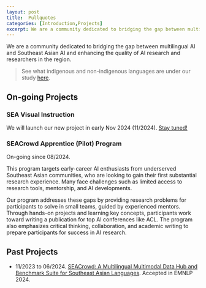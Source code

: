 ```yaml
---
layout: post
title:  Pullquotes
categories: [Introduction,Projects]
excerpt: We are a community dedicated to bridging the gap between multilingual AI and Southeast Asian AI and enhancing the quality of AI research and researchers in the region.
---
```


We are a community dedicated to bridging the gap between multilingual AI and Southeast Asian AI and enhancing the quality of AI research and researchers in the region.

> See what indigenous and non-indigenous languages are under our study [here](https://github.com/SEACrowd/seacrowd-datahub/blob/master/LANGUAGES.md).

## On-going Projects

### SEA Visual Instruction

We will launch our new project in early Nov 2024 (11/2024). [Stay tuned!](https://seacrowd.github.io/contact/)

### SEACrowd Apprentice (Pilot) Program

On-going since 08/2024.

This program targets early-career AI enthusiasts from underserved Southeast Asian communities, who are looking to gain their first substantial research experience. Many face challenges such as limited access to research tools, mentorship, and AI developments.

Our program addresses these gaps by providing research problems for participants to solve in small teams, guided by experienced mentors. Through hands-on projects and learning key concepts, participants work toward writing a publication for top AI conferences like ACL. The program also emphasizes critical thinking, collaboration, and academic writing to prepare participants for success in AI research.

## Past Projects

- 11/2023 to 06/2024. [SEACrowd: A Multilingual Multimodal Data Hub and Benchmark Suite for Southeast Asian Languages](https://arxiv.org/pdf/2406.10118). Accepted in EMNLP 2024.
